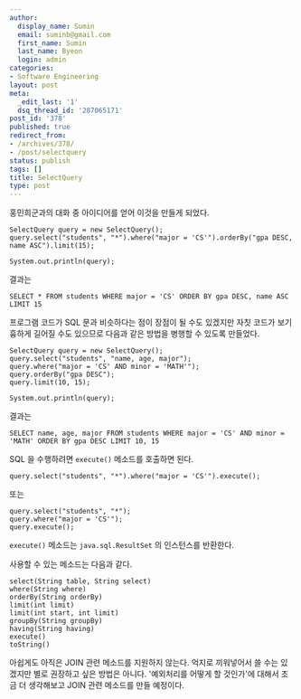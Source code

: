 ```yaml
---
author:
  display_name: Sumin
  email: suminb@gmail.com
  first_name: Sumin
  last_name: Byeon
  login: admin
categories:
- Software Engineering
layout: post
meta:
  _edit_last: '1'
  dsq_thread_id: '287065171'
post_id: '378'
published: true
redirect_from:
- /archives/378/
- /post/selectquery
status: publish
tags: []
title: SelectQuery
type: post
---
```

홍민희군과의 대화 중 아이디어를 얻어 이것을 만들게 되었다.

	SelectQuery query = new SelectQuery();
	query.select("students", "*").where("major = 'CS'").orderBy("gpa DESC, name ASC").limit(15);

	System.out.println(query);

결과는

	SELECT * FROM students WHERE major = 'CS' ORDER BY gpa DESC, name ASC LIMIT 15

프로그램 코드가 SQL 문과 비슷하다는 점이 장점이 될 수도 있겠지만 자칫 코드가 보기 흉하게 길어질 수도 있으므로 다음과 같은 방법을 병행할 수 있도록 만들었다.

	SelectQuery query = new SelectQuery();
	query.select("students", "name, age, major");
	query.where("major = 'CS' AND minor = 'MATH'");
	query.orderBy("gpa DESC");
	query.limit(10, 15);

	System.out.println(query);

결과는

	SELECT name, age, major FROM students WHERE major = 'CS' AND minor = 'MATH' ORDER BY gpa DESC LIMIT 10, 15

SQL 을 수행하려면 `execute()` 메소드를 호출하면 된다.

	query.select("students", "*").where("major = 'CS'").execute();

또는

	query.select("students", "*");
	query.where("major = 'CS'");
	query.execute();

`execute()` 메소드는 `java.sql.ResultSet` 의 인스턴스를 반환한다.

사용할 수 있는 메소드는 다음과 같다.

	select(String table, String select)
	where(String where)
	orderBy(String orderBy)
	limit(int limit)
	limit(int start, int limit)
	groupBy(String groupBy)
	having(String having)
	execute()
	toString()

아쉽게도 아직은 JOIN 관련 메소드를 지원하지 않는다. 억지로 끼워넣어서 쓸 수는 있겠지만 별로 권장하고 싶은 방법은 아니다. '예외처리를 어떻게 할 것인가'에 대해서 조금 더 생각해보고 JOIN 관련 메소드를 만들 예정이다.

<!-- 자바, db, database, query -->

